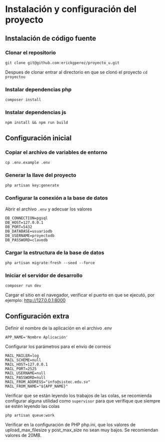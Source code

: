 # Instalación y configuración del proyecto

## Instalación de código fuente

### Clonar el repositorio

`git clone git@github.com:erickgperez/proyecto_u.git`

Despues de clonar entrar al directorio en que se clonó el proyecto
`cd proyectou`

### Instalar dependencias php

`composer install`

### Instalar dependencias js

`npm install && npm run build`

## Configuración inicial

### Copiar el archivo de variables de entorno

`cp .env.example .env`

### Generar la llave del proyecto

`php artisan key:generate`

### Configurar la conexión a la base de datos

Abrir el archivo `.env` y adecuar los valores

```
DB_CONNECTION=pgsql
DB_HOST=127.0.0.1
DB_PORT=5432
DB_DATABASE=usuariodb
DB_USERNAME=proyectodb
DB_PASSWORD=clavedb
```

### Cargar la estructura de la base de datos

`php artisan migrate:fresh --seed --force`

### Iniciar el servidor de desarrollo

`composer run dev`

Cargar el sitio en el navegador, verificar el puerto en que se ejecutó, por ejemplo: <http://127.0.0.1:8000>

## Configuración extra

Definir el nombre de la aplicación en el archivo .env

```
APP_NAME='Nombre Aplicación'
```

Configurar los parámetros para el envío de correos

```
MAIL_MAILER=log
MAIL_SCHEME=null
MAIL_HOST=127.0.0.1
MAIL_PORT=2525
MAIL_USERNAME=null
MAIL_PASSWORD=null
MAIL_FROM_ADDRESS="info@sistec.edu.sv"
MAIL_FROM_NAME="${APP_NAME}"
```

Verificar que se están leyendo los trabajos de las colas, se recomienda configurar alguna utilidad
como `supervisor` para que verifique que siempre se estén leyendo las colas

```
php artisan queue:work
```

Verificar en la configuración de PHP php.ini, que los valores de upload_max_filesize y post_max_size no sean muy bajos. Se recomiendan valores de 20MB.
